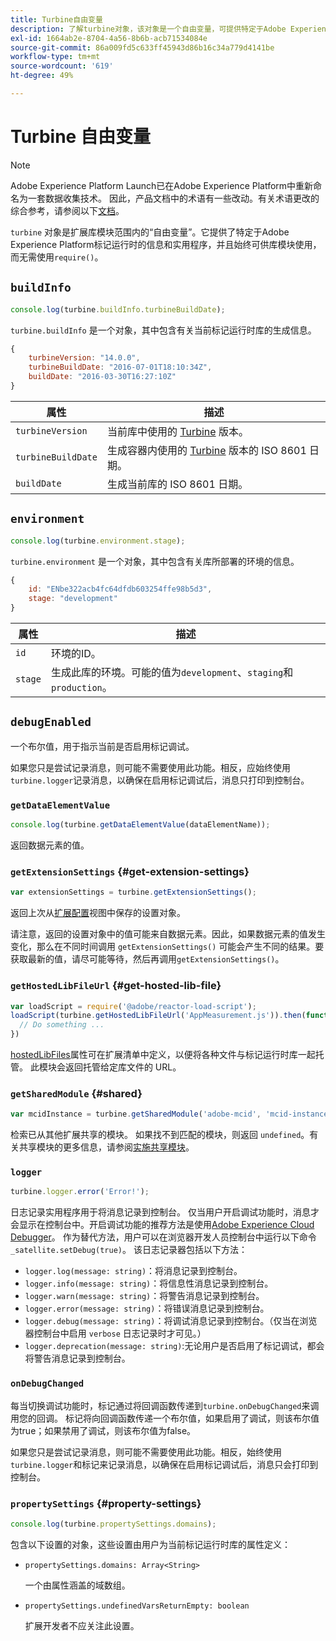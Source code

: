 ```yaml
---
title: Turbine自由变量
description: 了解turbine对象，该对象是一个自由变量，可提供特定于Adobe Experience Platform标记运行时的信息和实用程序。
exl-id: 1664ab2e-8704-4a56-8b6b-acb71534084e
source-git-commit: 86a009fd5c633ff45943d86b16c34a779d4141be
workflow-type: tm+mt
source-wordcount: '619'
ht-degree: 49%

---
```


# Turbine 自由变量

>[!NOTE]
>
>Adobe Experience Platform Launch已在Adobe Experience Platform中重新命名为一套数据收集技术。 因此，产品文档中的术语有一些改动。有关术语更改的综合参考，请参阅以下[文档](../term-updates.md)。

`turbine` 对象是扩展库模块范围内的“自由变量”。它提供了特定于Adobe Experience Platform标记运行时的信息和实用程序，并且始终可供库模块使用，而无需使用`require()`。

## `buildInfo`

```js
console.log(turbine.buildInfo.turbineBuildDate);
```

`turbine.buildInfo` 是一个对象，其中包含有关当前标记运行时库的生成信息。

```js
{
    turbineVersion: "14.0.0",
    turbineBuildDate: "2016-07-01T18:10:34Z",
    buildDate: "2016-03-30T16:27:10Z"
}
```

| 属性 | 描述 |
| --- | --- |
| `turbineVersion` | 当前库中使用的 [Turbine](https://www.npmjs.com/package/@adobe/reactor-turbine) 版本。 |
| `turbineBuildDate` | 生成容器内使用的 [Turbine](https://www.npmjs.com/package/@adobe/reactor-turbine) 版本的 ISO 8601 日期。 |
| `buildDate` | 生成当前库的 ISO 8601 日期。 |


## `environment`

```js
console.log(turbine.environment.stage);
```

`turbine.environment` 是一个对象，其中包含有关库所部署的环境的信息。

```js
{
    id: "ENbe322acb4fc64dfdb603254ffe98b5d3",
    stage: "development"
}
```

| 属性 | 描述 |
| --- | --- |
| `id` | 环境的ID。 |
| `stage` | 生成此库的环境。可能的值为`development`、`staging`和`production`。 |


## `debugEnabled`

一个布尔值，用于指示当前是否启用标记调试。

如果您只是尝试记录消息，则可能不需要使用此功能。相反，应始终使用`turbine.logger`记录消息，以确保在启用标记调试后，消息只打印到控制台。

### `getDataElementValue`

```js
console.log(turbine.getDataElementValue(dataElementName));
```

返回数据元素的值。

### `getExtensionSettings` {#get-extension-settings}

```js
var extensionSettings = turbine.getExtensionSettings();
```

返回上次从[扩展配置](./configuration.md)视图中保存的设置对象。

请注意，返回的设置对象中的值可能来自数据元素。因此，如果数据元素的值发生变化，那么在不同时间调用 `getExtensionSettings()` 可能会产生不同的结果。要获取最新的值，请尽可能等待，然后再调用`getExtensionSettings()`。

### `getHostedLibFileUrl` {#get-hosted-lib-file}

```js
var loadScript = require('@adobe/reactor-load-script');
loadScript(turbine.getHostedLibFileUrl('AppMeasurement.js')).then(function() {
  // Do something ...
})
```

[hostedLibFiles](./manifest.md)属性可在扩展清单中定义，以便将各种文件与标记运行时库一起托管。 此模块会返回托管给定库文件的 URL。

### `getSharedModule` {#shared}

```js
var mcidInstance = turbine.getSharedModule('adobe-mcid', 'mcid-instance');
```

检索已从其他扩展共享的模块。 如果找不到匹配的模块，则返回 `undefined`。有关共享模块的更多信息，请参阅[实施共享模块](./web/shared.md)。

### `logger`

```js
turbine.logger.error('Error!');
```

日志记录实用程序用于将消息记录到控制台。 仅当用户开启调试功能时，消息才会显示在控制台中。开启调试功能的推荐方法是使用[Adobe Experience Cloud Debugger](https://chrome.google.com/webstore/detail/adobe-experience-cloud-de/ocdmogmohccmeicdhlhhgepeaijenapj?src=propaganda)。 作为替代方法，用户可以在浏览器开发人员控制台中运行以下命令`_satellite.setDebug(true)`。 该日志记录器包括以下方法：

* `logger.log(message: string)`：将消息记录到控制台。
* `logger.info(message: string)`：将信息性消息记录到控制台。
* `logger.warn(message: string)`：将警告消息记录到控制台。
* `logger.error(message: string)`：将错误消息记录到控制台。
* `logger.debug(message: string)`：将调试消息记录到控制台。（仅当在浏览器控制台中启用 `verbose` 日志记录时才可见。）
* `logger.deprecation(message: string)`:无论用户是否启用了标记调试，都会将警告消息记录到控制台。

### `onDebugChanged`

每当切换调试功能时，标记通过将回调函数传递到`turbine.onDebugChanged`来调用您的回调。 标记将向回调函数传递一个布尔值，如果启用了调试，则该布尔值为true；如果禁用了调试，则该布尔值为false。

如果您只是尝试记录消息，则可能不需要使用此功能。相反，始终使用`turbine.logger`和标记来记录消息，以确保在启用标记调试后，消息只会打印到控制台。

### `propertySettings` {#property-settings}

```js
console.log(turbine.propertySettings.domains);
```

包含以下设置的对象，这些设置由用户为当前标记运行时库的属性定义：

* `propertySettings.domains: Array<String>`

   一个由属性涵盖的域数组。

* `propertySettings.undefinedVarsReturnEmpty: boolean`

   扩展开发者不应关注此设置。
